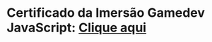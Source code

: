 # Certificado da Imersão Gamedev JavaScript: [Clique aqui](https://viniciusba95.github.io/imersao-gamedev/)
